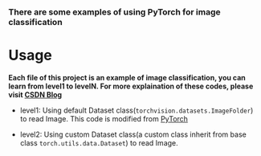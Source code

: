 ### There are some examples of using PyTorch for image classification

# Usage

**Each file of this project is an example of image classification, you can learn from level1 to levelN. For more explaination of these codes, please visit [CSDN Blog](http://blog.csdn.net/u014380165/article/category/7286599)**

* level1: Using default Dataset class(`torchvision.datasets.ImageFolder`) to read Image. This code is modified from [PyTorch](http://pytorch.org/tutorials/beginner/transfer_learning_tutorial.html)

* level2: Using custom Dataset class(a custom class inherit from base class `torch.utils.data.Dataset`) to read Image.